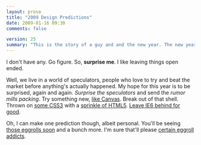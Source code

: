 ```yaml
---
layout: prose
title: "2009 Design Predictions"
date: 2009-01-16 09:30
comments: false

version: 25
summary: "This is the story of a guy and and the new year. The new year is treating said guy well, but he'd thought he'd take some time to give you some of his predictions on what the coming year might look like for design. Oh, and here take this sarcasm pill before you read it."
---
```


I don't have any. Go figure. So, **surprise me**. I like leaving things open ended.

Well, we live in a world of speculators, people who love to try and beat the market before anything's actually happened. My hope for this year is to be surprised, again and again. *Surprise the speculators* and send the *rumor mills packing*. Try something new, [like Canvas][1]. Break out of that shell. Thrown on [some CSS3][2] with a [sprinkle of HTML5][3]. [Leave IE6 behind for good][4].

Oh, I can make one prediction though, albeit personal. You'll be seeing [those eggrolls soon][5] and a bunch more. I'm sure that'll please [certain eggroll addicts][6].

[1]: http://snook.ca/
[2]: http://css3.info/
[3]: http://orderedlist.com/articles/structural-tags-in-html5
[4]: http://www.dearie6.com/
[5]: http://flickr.com/photos/avalonstar/58811633/
[6]: http://lucianmarin.com/
